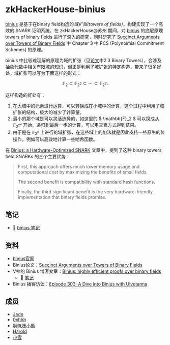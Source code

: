 # zkHackerHouse-binius

[binius](https://gitlab.com/UlvetannaOSS/binius) 是基于在binary field构造的*域扩张(towers of fields)*，构建实现了一个高效的 SNARK 证明系统。在 zkHackerHouse@苏州 期间，对 [binius](https://gitlab.com/UlvetannaOSS/binius) 的底层原理 towers of binary fields 进行了深入的研究，同时研究了 [Succinct Arguments over Towers of Binary Fields](https://eprint.iacr.org/2023/1784) 中 Chapter 3 中 PCS (Polynoimial Commitment Schemes) 的原理。

binius 中比较难理解的原理为域的扩张（见[论文](https://eprint.iacr.org/2023/1784)中2.3 Binary Towers），会涉及抽象代数中相关有限域的知识，但正是利用了域扩张的特定构造，带来了很多好处。域扩张可以写为下面这样的形式：

$$
\mathbb{F}_2 \subset \mathbb{F}_{2^2} \subset \cdots \subset \mathbb{F}_{2^{2^\iota}}.
$$

这样构造的好处有：

1. 在大域中的元素进行运算，可以转换成在小域中的计算，这个过程中利用了域扩张的结构，极大的减少了计算量。
2. 最小的那个域是可以灵活选择的，如这里的 $ \mathbb{F}_2 $ 可以换成从 $\mathbb{F}_{2^{2^4}}$ 开始，递归到最后一步的计算，可以用查表方式得到结果。
3. 由于是在 $\mathbb{F}_{2^k}$ 上进行的域扩张，在这些域上的加法就是因此支持一些原生的位操作，例如可以高效地计算一些哈希函数。

在 [Binius: a Hardware-Optimized SNARK](https://www.ulvetanna.io/news/binius-hardware-optimized-snark) 文章中，提到了这种 binary towers field SNARKs 的三个主要优势：
> First, this approach offers much lower memory usage and computational cost by maximizing the benefits of small fields.
>
> The second benefit is compatibility with standard hash functions.
>
> Finally, the third significant benefit is the very hardware-friendly implementation that binary fields promise.

## 笔记

- 📒 [binius 笔记](/notes/binius-note.pdf)

## 资料

- [binius官网](https://www.ulvetanna.io/news/binius-hardware-optimized-snark)
- Binius论文：[Succinct Arguments over Towers of Binary Fields](https://eprint.iacr.org/2023/1784)
- V神的 Binius 博客文章：[Binius: highly efficient proofs over binary fields](https://vitalik.eth.limo/general/2024/04/29/binius.html)
  - 📒 [笔记](/notes/%20notes%20of%20binius%20blog.pdf)
- Binius 播客访谈：[Episode 303: A Dive into Binius with Ulvetanna](https://zeroknowledge.fm/303-2/)

## 成员

- [Jade](https://github.com/wenjin1997)
- [0xhhh](https://github.com/cyl19970726)
- [啊咪咪小熊](https://github.com/amimibear)
- [Harold](https://github.com/HaroldGin931)
- [小雪](https://github.com/YangXiaoXue205)

